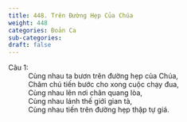 ```yaml
---
title: 448. Trên Đường Hẹp Của Chúa
weight: 448
categories: Đoản Ca
sub-categories: 
draft: false
---
```

<dl><dt>Câu 1:</dt><dd data-verse="1">Cùng nhau ta bươn trên đường hẹp của Chúa, <br/>Chăm chú tiến bước cho xong cuộc chạy đua, <br/>Cùng nhau lên nơi chân quang lòa, <br/>Cùng nhau lánh thế giới gian tà, <br/>Cùng nhau tiến trên đường hẹp thập tự giá. </dd></dl>